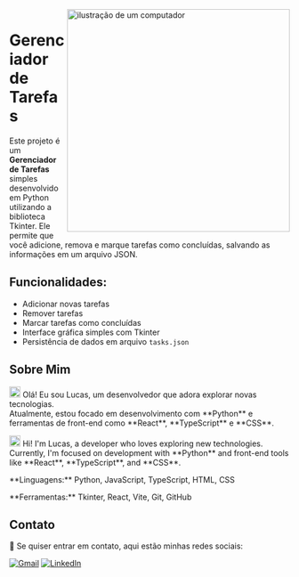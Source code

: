 <img src="https://raw.githubusercontent.com/MicaelliMedeiros/micaellimedeiros/master/image/computer-illustration.png" alt="ilustração de um computador" min-width="400px" max-width="400px" width="400px" align="right">

# Gerenciador de Tarefas

Este projeto é um **Gerenciador de Tarefas** simples desenvolvido em Python utilizando a biblioteca Tkinter. Ele permite que você adicione, remova e marque tarefas como concluídas, salvando as informações em um arquivo JSON.

## Funcionalidades:
- Adicionar novas tarefas
- Remover tarefas
- Marcar tarefas como concluídas
- Interface gráfica simples com Tkinter
- Persistência de dados em arquivo `tasks.json`

## Sobre Mim

<p align="left">
  <img src="https://cdn-icons-png.flaticon.com/512/197/197386.png" width="20"/> Olá! Eu sou Lucas, um desenvolvedor que adora explorar novas tecnologias. <br>
  Atualmente, estou focado em desenvolvimento com **Python** e ferramentas de front-end como **React**, **TypeScript** e **CSS**.
</p>

<p align="left">
  <img src="https://cdn-icons-png.flaticon.com/512/197/197484.png" width="20"/> Hi! I'm Lucas, a developer who loves exploring new technologies. <br>
  Currently, I'm focused on development with **Python** and front-end tools like **React**, **TypeScript**, and **CSS**.
</p>

<p align="left">
  **Linguagens:** Python, JavaScript, TypeScript, HTML, CSS
</p>

<p align="left">
 **Ferramentas:** Tkinter, React, Vite, Git, GitHub
</p>

## Contato

<p align="left">
  💌 Se quiser entrar em contato, aqui estão minhas redes sociais:
</p>

<p align="left">
  <a href="mailto:contato.lucasazevedo1@gmail.com" title="Gmail">
  <img src="https://img.shields.io/badge/-Gmail-FF0000?style=flat-square&labelColor=FF0000&logo=gmail&logoColor=white" alt="Gmail"/></a>
  
  <a href="https://www.linkedin.com/in/lucas-azevedos" title="LinkedIn">
  <img src="https://img.shields.io/badge/-Linkedin-0e76a8?style=flat-square&logo=Linkedin&logoColor=white" alt="LinkedIn"/></a>

</p>
